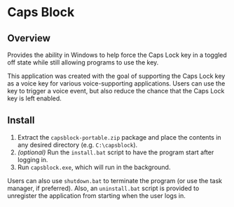 # Caps Block

## Overview

Provides the ability in Windows to help force the Caps Lock key in a toggled
off state while still allowing programs to use the key.

This application was created with the goal of supporting the Caps Lock key
as a voice key for various voice-supporting applications. Users can use the
key to trigger a voice event, but also reduce the chance that the Caps Lock
key is left enabled.

## Install

1. Extract the `capsblock-portable.zip` package and place the contents in
   any desired directory (e.g. `C:\capsblock`).
2. *(optional)* Run the `install.bat` script to have the program start after
   logging in.
3. Run `capsblock.exe`, which will run in the background.

Users can also use `shutdown.bat` to terminate the program (or use the task
manager, if preferred). Also, an `uninstall.bat` script is provided to
unregister the application from starting when the user logs in.
